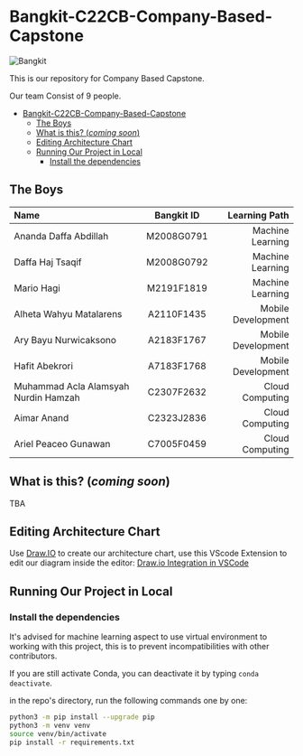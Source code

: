 # Bangkit-C22CB-Company-Based-Capstone

![Bangkit](https://lh3.googleusercontent.com/J2QI0L3vJwv63Sm3isI90ctxuxznz67dAtJQN2vu7wnUuwt9Wc-WI7VuIhwvr0yVrDPfc7kBN5usZz75nDW_k96pCfcZBxnfNzvVS0g=w600)

This is our repository for Company Based Capstone.

Our team Consist of 9 people.

- [Bangkit-C22CB-Company-Based-Capstone](#bangkit-c22cb-company-based-capstone)
  - [The Boys](#the-boys)
  - [What is this? (*coming soon*)](#what-is-this-coming-soon)
  - [Editing Architecture Chart](#editing-architecture-chart)
  - [Running Our Project in Local](#running-our-project-in-local)
    - [Install the dependencies](#install-the-dependencies)

## The Boys

Name | Bangkit ID | Learning Path
:---|:---:|---:
Ananda Daffa Abdillah | M2008G0791 | Machine Learning
Daffa Haj Tsaqif| M2008G0792 | Machine Learning
Mario Hagi | M2191F1819 | Machine Learning
Alheta Wahyu Matalarens |  A2110F1435 | Mobile Development
Ary Bayu Nurwicaksono | A2183F1767 | Mobile Development
Hafit Abekrori | A7183F1768 | Mobile Development
Muhammad Acla Alamsyah Nurdin Hamzah | C2307F2632 | Cloud Computing
Aimar Anand | C2323J2836 | Cloud Computing
Ariel Peaceo Gunawan | C7005F0459 | Cloud Computing

## What is this? (*coming soon*)

TBA

## Editing Architecture Chart

Use [Draw.IO]([https://link](https://app.diagrams.net/)) to create our architecture chart, use this VScode Extension to edit our diagram inside the editor: [Draw.io Integration in VSCode](https://marketplace.visualstudio.com/items?itemName=hediet.vscode-drawio)

## Running Our Project in Local

### Install the dependencies

It's advised for machine learning aspect to use virtual environment to working with this project, this is to prevent incompatibilities with other contributors.

If you are still activate Conda, you can deactivate it by typing `conda deactivate`.

in the repo's directory, run the following commands one by one:

```bash
python3 -m pip install --upgrade pip
python3 -m venv venv
source venv/bin/activate
pip install -r requirements.txt
```
